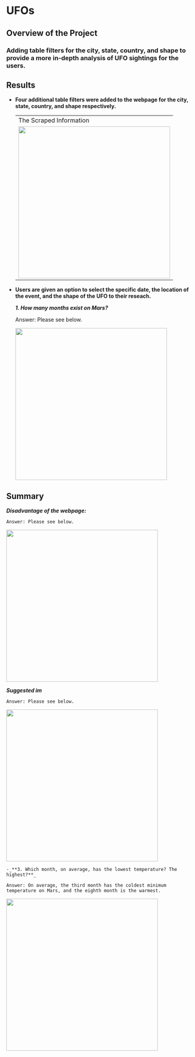 # UFOs

## **Overview of the Project**

### Adding table filters for the city, state, country, and shape to provide a more in-depth analysis of UFO sightings for the users.

## **Results**

- **Four additional table filters were added to the webpage for the city, state, country, and shape respectively.**

  <table>
  <tr>
    <td>The Scraped Information</td>
  </tr>
  <tr>
    <td><img src="PNG/part_1_mars_news.PNG" width=400></td>
  </tr>
  </table>
  
- **Users are given an option to select the specific date, the location of the event, and the shape of the UFO to their reseach.**
  
  _**1. How many months exist on Mars?**_
  
    Answer: Please see below.
    
  <img src="PNG/part_2_question_1.PNG" width=400>
  
## **Summary**

  _**Disadvantage of the webpage:**_
  
    Answer: Please see below.
    
  <img src="PNG/part_2_question_1.PNG" width=400>

  _**Suggested im**_
  
    Answer: Please see below.
  
  <img src="PNG/part_2_question_2.PNG" width=400>
  
    -_**3. Which month, on average, has the lowest temperature? The highest?**_
  
    Answer: On average, the third month has the coldest minimum temperature on Mars, and the eighth month is the warmest. 
  
  <img src="PNG/part_2_question_3.PNG" width=400>
  
  
